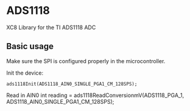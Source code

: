 # ADS1118
XC8 Library for the TI ADS1118 ADC

## Basic usage
Make sure the SPI is configured properly in the microcontroller.

Init the device:

    ads1118Init(ADS1118_AIN0_SINGLE_PGA1_CM_128SPS);

Read  in AIN0
int
reading =  ads1118ReadConversionmV(ADS1118_PGA_1, ADS1118_AIN0_SINGLE_PGA1_CM_128SPS);

<!--stackedit_data:
eyJoaXN0b3J5IjpbLTE4NzQ4MjkzODMsOTA1NDk0Njc2LC0xMT
A2OTExNTE3XX0=
-->